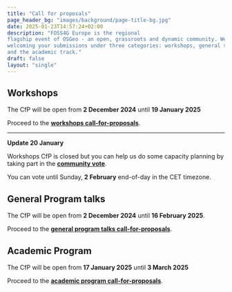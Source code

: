 ```yaml
---
title: "Call for proposals"
page_header_bg: "images/background/page-title-bg.jpg"
date: 2025-01-23T14:57:24+02:00
description: "FOSS4G Europe is the regional
flagship event of OSGeo - an open, grassroots and dynamic community. We are
welcoming your submissions under three categories: workshops, general sessions,
and the academic track."
draft: false
layout: "single"
---
```


## Workshops
The CfP will be open from **2 December 2024** until **19 January 2025**

Proceed to the [**workshops call-for-proposals**](/call-for-proposals/workshops/).

<hr>

**Update 20 January**

Workshops CfP is closed but you can help us do some capacity planning by
taking part in the
[**community vote**](https://talks.osgeo.org/foss4g-europe-2025-workshops/p/voting/signup/).

You can vote until Sunday, **2 February** end-of-day in the CET timezone.

## General Program talks
The CfP will be open from **2 December 2024** until **16 February 2025**.

Proceed to the [**general program talks call-for-proposals**](/call-for-proposals/general-program/).

## Academic Program
The CfP will be open from **17 January 2025** until **3 March 2025**

Proceed to the [**academic program call-for-proposals**](/call-for-proposals/academic-program/).
